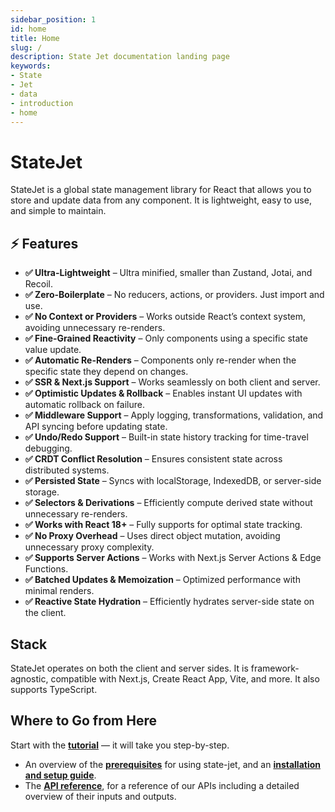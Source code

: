 ```yaml
---
sidebar_position: 1
id: home
title: Home
slug: /
description: State Jet documentation landing page
keywords:
- State
- Jet
- data
- introduction
- home
---
```


# StateJet

StateJet is a global state management library for React that allows you to store and update data from any component. It is lightweight, easy to use, and simple to maintain.

## ⚡ Features

- **✅ Ultra-Lightweight** – Ultra minified, smaller than Zustand, Jotai, and Recoil.
- **✅ Zero-Boilerplate** – No reducers, actions, or providers. Just import and use.
- **✅ No Context or Providers** – Works outside React’s context system, avoiding unnecessary re-renders.
- **✅ Fine-Grained Reactivity** – Only components using a specific state value update.
- **✅ Automatic Re-Renders** – Components only re-render when the specific state they depend on changes.
- **✅ SSR & Next.js Support** – Works seamlessly on both client and server.
- **✅ Optimistic Updates & Rollback** – Enables instant UI updates with automatic rollback on failure.
- **✅ Middleware Support** – Apply logging, transformations, validation, and API syncing before updating state.
- **✅ Undo/Redo Support** – Built-in state history tracking for time-travel debugging.
- **✅ CRDT Conflict Resolution** – Ensures consistent state across distributed systems.
- **✅ Persisted State** – Syncs with localStorage, IndexedDB, or server-side storage.
- **✅ Selectors & Derivations** – Efficiently compute derived state without unnecessary re-renders.
- **✅ Works with React 18+** – Fully supports for optimal state tracking.
- **✅ No Proxy Overhead** – Uses direct object mutation, avoiding unnecessary proxy complexity.
- **✅ Supports Server Actions** – Works with Next.js Server Actions & Edge Functions.
- **✅ Batched Updates & Memoization** – Optimized performance with minimal renders.
- **✅ Reactive State Hydration** – Efficiently hydrates server-side state on the client.

## Stack

StateJet operates on both the client and server sides. It is framework-agnostic, compatible with Next.js, Create React App, Vite, and more. It also supports TypeScript.

## Where to Go from Here

<div className="bigCallToAction">
Start with the <strong><a href="/docs/tutorial/intro/">tutorial</a></strong> — it will take you step-by-step.
</div>


- An overview of the **[prerequisites](/docs/getting-started/prerequisites/)** for using state-jet, and an **[installation and setup guide](/docs/getting-started/installation-and-setup/)**.
- The **[API reference](/docs/category/api-reference/)**, for a reference of our APIs including a detailed overview of their inputs and outputs.
